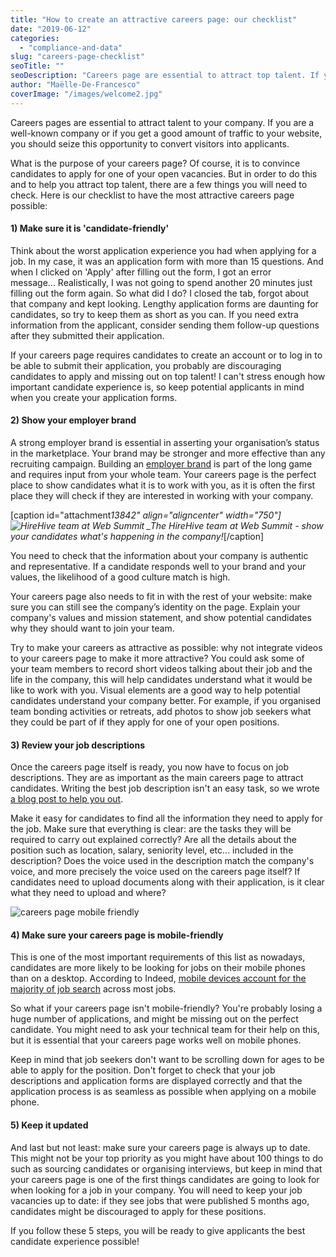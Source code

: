 ```yaml
---
title: "How to create an attractive careers page: our checklist"
date: "2019-06-12"
categories:
  - "compliance-and-data"
slug: "careers-page-checklist"
seoTitle: ""
seoDescription: "Careers page are essential to attract top talent. If you don't know where to start to build yours, here is our checklist!"
author: "Maëlle-De-Francesco"
coverImage: "/images/welcome2.jpg"
---
```


Careers pages are essential to attract talent to your company. If you are a well-known company or if you get a good amount of traffic to your website, you should seize this opportunity to convert visitors into applicants.

What is the purpose of your careers page? Of course, it is to convince candidates to apply for one of your open vacancies. But in order to do this and to help you attract top talent, there are a few things you will need to check. Here is our checklist to have the most attractive careers page possible:

#### 1) Make sure it is 'candidate-friendly'

Think about the worst application experience you had when applying for a job. In my case, it was an application form with more than 15 questions. And when I clicked on 'Apply' after filling out the form, I got an error message... Realistically, I was not going to spend another 20 minutes just filling out the form again. So what did I do? I closed the tab, forgot about that company and kept looking. Lengthy application forms are daunting for candidates, so try to keep them as short as you can. If you need extra information from the applicant, consider sending them follow-up questions after they submitted their application.

If your careers page requires candidates to create an account or to log in to be able to submit their application, you probably are discouraging candidates to apply and missing out on top talent! I can't stress enough how important candidate experience is, so keep potential applicants in mind when you create your application forms.

#### **2) Show your employer brand**

A strong employer brand is essential in asserting your organisation’s status in the marketplace. Your brand may be stronger and more effective than any recruiting campaign. Building an [employer brand](https://hirehive.com/building-your-employer-brand-for-recruiting/) is part of the long game and requires input from your whole team. Your careers page is the perfect place to show candidates what it is to work with you, as it is often the first place they will check if they are interested in working with your company.

\[caption id="attachment*13842" align="aligncenter" width="750"\]![HireHive team at Web Summit](/images/12-750x313.jpg) \_The HireHive team at Web Summit - show your candidates what's happening in the company!*\[/caption\]

You need to check that the information about your company is authentic and representative. If a candidate responds well to your brand and your values, the likelihood of a good culture match is high.

Your careers page also needs to fit in with the rest of your website: make sure you can still see the company’s identity on the page. Explain your company's values and mission statement, and show potential candidates why they should want to join your team.

Try to make your careers as attractive as possible: why not integrate videos to your careers page to make it more attractive? You could ask some of your team members to record short videos talking about their job and the life in the company, this will help candidates understand what it would be like to work with you. Visual elements are a good way to help potential candidates understand your company better. For example, if you organised team bonding activities or retreats, add photos to show job seekers what they could be part of if they apply for one of your open positions.

#### 3) Review your job descriptions

Once the careers page itself is ready, you now have to focus on job descriptions. They are as important as the main careers page to attract candidates. Writing the best job description isn't an easy task, so we wrote [a blog post to help you out](https://hirehive.com/write-job-advertisement/).

Make it easy for candidates to find all the information they need to apply for the job. Make sure that everything is clear: are the tasks they will be required to carry out explained correctly? Are all the details about the position such as location, salary, seniority level, etc... included in the description? Does the voice used in the description match the company's voice, and more precisely the voice used on the careers page itself? If candidates need to upload documents along with their application, is it clear what they need to upload and where?

![careers page mobile friendly](/images/paul-hanaoka-608788-unsplash-600x400.jpg)

#### 4) Make sure your careers page is mobile-friendly

This is one of the most important requirements of this list as nowadays, candidates are more likely to be looking for jobs on their mobile phones than on a desktop. According to Indeed, [mobile devices account for the majority of job search](http://blog.indeed.com/2017/07/27/the-unstoppable-rise-of-mobile-job-search/) across most jobs.

So what if your careers page isn't mobile-friendly? You're probably losing a huge number of applications, and might be missing out on the perfect candidate. You might need to ask your technical team for their help on this, but it is essential that your careers page works well on mobile phones.

Keep in mind that job seekers don't want to be scrolling down for ages to be able to apply for the position. Don't forget to check that your job descriptions and application forms are displayed correctly and that the application process is as seamless as possible when applying on a mobile phone.

#### 5) Keep it updated

And last but not least: make sure your careers page is always up to date. This might not be your top priority as you might have about 100 things to do such as sourcing candidates or organising interviews, but keep in mind that your careers page is one of the first things candidates are going to look for when looking for a job in your company. You will need to keep your job vacancies up to date: if they see jobs that were published 5 months ago, candidates might be discouraged to apply for these positions.

If you follow these 5 steps, you will be ready to give applicants the best candidate experience possible!
